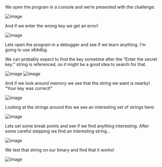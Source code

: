 We open the program in a console and we’re presented with the challenge:
 
![image](https://user-images.githubusercontent.com/22229087/208213055-f9782c37-3942-4bb8-8d2b-dfbc2dffbe84.png)


And if we enter the wrong key we get an error!
 
![image](https://user-images.githubusercontent.com/22229087/208213056-1a27f31d-26a2-4d1a-be95-699de450315c.png)


Lets open the program in a debugger and see if we learn anything. I’m going to use x64dbg.

We can probably expect to find the key sometime after the “Enter the secret key:” string is referenced, so it might be a good idea to search for that.
 
 ![image](https://user-images.githubusercontent.com/22229087/208213064-e15995ce-c4da-4e10-aac0-dfee056ab700.png)
 ![image](https://user-images.githubusercontent.com/22229087/208213069-78334ff4-8678-496e-933a-87da8c8b39e4.png)



And if we look around memory we see that the string we want is nearby!
“Your key was correct!”
 
 ![image](https://user-images.githubusercontent.com/22229087/208213076-be003828-cfa3-402d-8009-9503874afa56.png)


Looking at the strings around this we see an interesting set of strings here:
 
![image](https://user-images.githubusercontent.com/22229087/208213078-816ddec3-3b74-4133-82da-0b1c4ce330c9.png)


Lets set some break points and see if we find anything interesting. After some careful stepping we find an interesting string…
 
 ![image](https://user-images.githubusercontent.com/22229087/208213084-5781e97a-9883-4122-a906-b7c3e2d3ea26.png)


We test that string on our binary and find that it works!

![image](https://user-images.githubusercontent.com/22229087/208213088-a8c07cb8-5899-46e6-8ec1-de20279b1daa.png)

 
